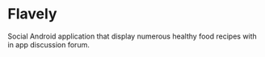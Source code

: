 # Flavely
Social Android application that display numerous healthy food recipes with in app discussion forum. 
